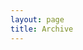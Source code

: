 ```yaml
---
layout: page
title: Archive
---
```


<script setup>
  import JArchive from '@/components/JArchive.vue'
</script>

<JArchive />